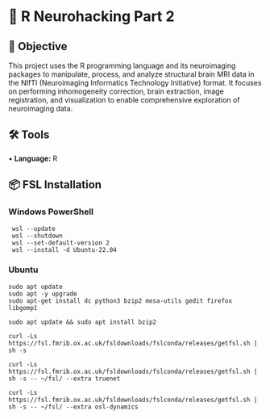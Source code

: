 # 🔬 R Neurohacking Part 2
## 🎯 Objective <br>
This project uses the R programming language and its neuroimaging packages to manipulate, process, and analyze structural brain MRI data in the NIfTI (Neuroimaging Informatics Technology Initiative) format. It focuses on performing inhomogeneity correction, brain extraction, image registration, and visualization to enable comprehensive exploration of neuroimaging data. <p>
## 🛠️ Tools <br>
• <b>Language:</b> R <p>
## 📦 FSL Installation
### Windows PowerShell
```
 wsl --update
 wsl --shutdown
 wsl --set-default-version 2
 wsl --install -d Ubuntu-22.04
```

### Ubuntu
```
sudo apt update
sudo apt -y upgrade
sudo apt-get install dc python3 bzip2 mesa-utils gedit firefox libgomp1
```
```
sudo apt update && sudo apt install bzip2
```
```
curl -Ls https://fsl.fmrib.ox.ac.uk/fsldownloads/fslconda/releases/getfsl.sh | sh -s
```
```
curl -Ls https://fsl.fmrib.ox.ac.uk/fsldownloads/fslconda/releases/getfsl.sh | sh -s -- ~/fsl/ --extra truenet
```
```
curl -Ls https://fsl.fmrib.ox.ac.uk/fsldownloads/fslconda/releases/getfsl.sh | sh -s -- ~/fsl/ --extra osl-dynamics
```
